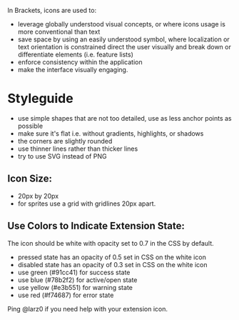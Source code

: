 In Brackets, icons are used to:

* leverage globally understood visual concepts, or where icons usage is more conventional than text
* save space by using an easily understood symbol, where localization or text orientation is constrained
direct the user visually and break down or differentiate elements (i.e. feature lists)
* enforce consistency within the application
* make the interface visually engaging.

# Styleguide

* use simple shapes that are not too detailed, use as less anchor points as possible
* make sure it's flat i.e. without gradients, highlights, or shadows
* the corners are slightly rounded
* use thinner lines rather than thicker lines
* try to use SVG instead of PNG

## Icon Size:   

* 20px by 20px
* for sprites use a grid with gridlines 20px apart.

## Use Colors to Indicate Extension State:

The icon should be white with opacity set to 0.7 in the CSS by default.

* pressed state has an opacity of 0.5 set in CSS on the white icon
* disabled state has an opacity of 0.3 set in CSS on the white icon
* use green (#91cc41) for success state
* use blue (#78b2f2) for active/open state
* use yellow (#e3b551) for warning state
* use red (#f74687) for error state

Ping @larz0 if you need help with your extension icon.
